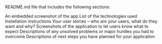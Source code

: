 README.md file that includes the following sections:

 An embedded screenshot of the app
 List of the technologies used
 Installation instructions
 Your user stories – who are your users, what do they want and why?
 Screenshots of the application to let users know what to expect
 Descriptions of any unsolved problems or major hurdles you had to overcome
 Descriptions of next steps you have planned for your application
